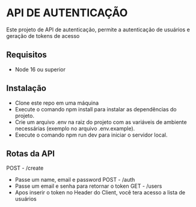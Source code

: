 # API DE AUTENTICAÇÃO

Este projeto de API de autenticação, permite a autenticação de usuários e geração de tokens de acesso

## Requisitos
- Node 16 ou superior

## Instalação
- Clone este repo em uma máquina
- Execute o comando npm install para instalar as dependências do projeto.
- Crie um arquivo .env na raiz do projeto com as variáveis de ambiente necessárias (exemplo no arquivo .env.example).
- Execute o comando npm run dev para iniciar o servidor local.

## Rotas da API
POST - /create
  - Passe um name, email e password
POST - /auth
  - Passe um email e senha para retornar o token
GET - /users
  - Apos inserir o token no Header do Client, você tera acesso a lista de usuários
